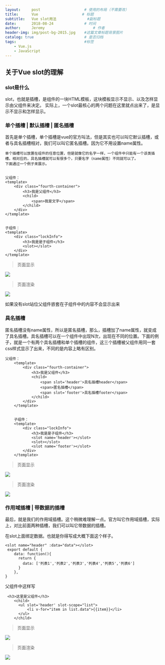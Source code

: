 ```yaml
---
layout:     post                    # 使用的布局（不需要改）
title:      Vue                    # 标题 
subtitle:   Vue slot用法              #副标题
date:       2018-08-24              # 时间
author:     Jeremy                      # 作者
header-img: img/post-bg-2015.jpg    #这篇文章标题背景图片
catalog: true                       # 是否归档
tags:                               #标签
    - Vue.js 
    - JavaScript
---
```


## 关于Vue slot的理解

### slot是什么

slot，也就是插槽，是组件的一块HTML模板，这块模板显示不显示、以及怎样显示由父组件来决定。 实际上，一个slot最核心的两个问题在这里就点出来了，是显示不显示和怎样显示。


### 单个插槽 | 默认插槽 | 匿名插槽

  首先是单个插槽，单个插槽是vue的官方叫法，但是其实也可以叫它默认插槽，或者与具名插槽相对，我们可以叫它匿名插槽。因为它不用设置name属性。

    单个插槽可以放置在组件的任意位置，但是就像它的名字一样，一个组件中只能有一个该类插槽。相对应的，具名插槽就可以有很多个，只要名字（name属性）不同就可以了。
    下面通过一个例子来展示。


    父组件：
    <template>
        <div class="fourth-container">
            <h3>我是父组件</h3>
            <child>
                <span>我是文字</span>
            </child>
        </div>
    </template>
    
    
    子组件：
    <template>
        <div class="lockInfo">
            <h3>我是是子组件</h3>
            <slot></slot>
        </div>
    </template>   
    
> 页面显示

![](https://ws1.sinaimg.cn/large/006tNbRwly1fwbcl43l7rj30cs03mdfz.jpg)

> 页面渲染

![](https://ws3.sinaimg.cn/large/006tNbRwly1fwbcn3bxrgj30ju04iaaw.jpg)

如果没有slot站位父组件嵌套在子组件中的内容不会显示出来
 
### 具名插槽

匿名插槽没有name属性，所以是匿名插槽，那么，插槽加了name属性，就变成了具名插槽。具名插槽可以在一个组件中出现N次，出现在不同的位置。下面的例子，就是一个有两个具名插槽和单个插槽的组件，这三个插槽被父组件用同一套css样式显示了出来，不同的是内容上略有区别。

    父组件：
        <template>
            <div class="fourth-container">
                <h3>我是父组件</h3>
                <child>
                    <span slot='header'>具名插槽header</span>
                    <span>匿名插槽</span>
                    <span slot='footer'>具名插槽footer</span>        
                </child>
            </div>
        </template>
        
        
        子组件：
        <template>
            <div class="lockInfo">
                <h3>我是是子组件</h3>
                <slot name='header'></slot>
                <slot></slot>
                <slot name='footer'></slot>
            </div>
        </template> 
        
> 页面显示

![](https://ws3.sinaimg.cn/large/006tNbRwly1fwbd68lfu8j30hk05sjrt.jpg)

> 页面渲染

![](https://ws1.sinaimg.cn/large/006tNbRwly1fwbd77l3xdj30g2064aba.jpg)

### 作用域插槽 | 带数据的插槽

最后，就是我们的作用域插槽。这个稍微难理解一点。官方叫它作用域插槽，实际上，对比前面两种插槽，我们可以叫它带数据的插槽。

在slot上面绑定数据。也就是你得写成大概下面这个样子。

    <slot name="header" :data="data"></slot>
     export default {
        data: function(){
          return {
            data: ['列表1','列表2','列表3','列表4','列表5','列表6']
          }
        },
    }
    
父组件中这样写

     <h3>这里是父组件</h3>
        <child>
          <ul slot='header' slot-scope="list">
              <li v-for="item in list.data">{{item}}</li>
          </ul>
        </child> 

> 页面显示

![](https://ws4.sinaimg.cn/large/006tNbRwly1fwbdptvl4ij30ce09wmxm.jpg)

> 页面渲染

![](https://ws2.sinaimg.cn/large/006tNbRwly1fwbdraduc6j30du0as75u.jpg)


          